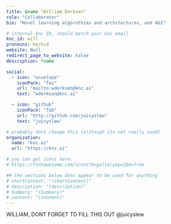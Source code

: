 ```yaml
---
title: &name "William Derksen"
role: "Collaborator"
bio: "Novel learning algorothims and architectures, and AGI"

# internal knc ID, should match your knc email
knc_id: will
pronouns: he/him
website: Null
redirect_page_to_website: False
description: *name

social:
  - icon: "envelope"
    iconPack: "fas"
    url: "mailto:wderksen@knc.ai"
    text: "wderksen@knc.ai"

  - icon: "github"
    iconPack: "fab"
    url: "http://github.com/juicyslew"
    text: "juicyslew"

# probably dont change this (although its not really used)
organization: 
  name: "knc.ai"
  url: "https://knc.ai"

# you can get icons here:
# https://fontawesome.com/icons?d=gallery&p=2&m=free

## the sections below dont appear to be used for anything
# shortContent: "(shortContent)"
# description: "(description)"
# Summary: "(Summary)"
# content: "(content)"
---
```


WILLIAM, DONT FORGET TO FILL THIS OUT @juicyslew